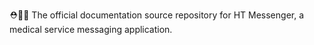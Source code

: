 ⛑️📲️📖️ The official documentation source repository for HT Messenger, a medical service messaging application.
